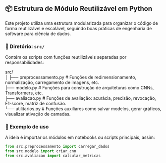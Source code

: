 ## 📦 Estrutura de Módulo Reutilizável em Python

Este projeto utiliza uma estrutura modularizada para organizar o código de forma reutilizável e escalável, seguindo boas práticas de engenharia de software para ciência de dados.

### 📁 Diretório: `src/`

Contém os scripts com funções reutilizáveis separadas por responsabilidades:

src/<br>
│
├── preprocessamento.py # Funções de redimensionamento, normalização, carregamento de imagens, etc.<br>
├── modelo.py # Funções para construção de arquiteturas como CNNs, Transformers, etc.<br>
├── avaliacao.py # Funções de avaliação: acurácia, precisão, revocação, F1-score, matriz de confusão.<br>
└── utilitarios.py # Funções auxiliares como salvar modelos, gerar gráficos, visualizar ativação de camadas.<br>

### 🧪 Exemplo de uso

A ideia é importar os módulos em notebooks ou scripts principais, assim:

```python
from src.preprocessamento import carregar_dados
from src.modelo import criar_cnn
from src.avaliacao import calcular_metricas
